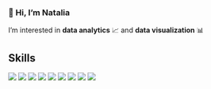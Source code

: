 ### 👋 Hi, I’m Natalia

I’m interested in **data analytics** 📈 and **data visualization** 📊 


## Skills 
![](https://img.shields.io/badge/Code-Python-blue)
![](https://img.shields.io/badge/Code-PostgreSQL-blue)
![](https://img.shields.io/badge/Tool-Pandas-yellow)
![](https://img.shields.io/badge/Tool-Plotly-yellow)
![](https://img.shields.io/badge/Tool-NumPy-yellow)
![](https://img.shields.io/badge/Tool-SciPy-yellow)
![](https://img.shields.io/badge/Tool-Matplotlib-orange)
![](https://img.shields.io/badge/Tool-Seaborn-orange)
![](https://img.shields.io/badge/ML-Scikitlearn-green)


